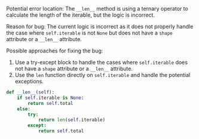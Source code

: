 Potential error location: The `__len__` method is using a ternary operator to calculate the length of the iterable, but the logic is incorrect.

Reason for bug: The current logic is incorrect as it does not properly handle the case where `self.iterable` is not `None` but does not have a `shape` attribute or a `__len__` attribute.

Possible approaches for fixing the bug:
1. Use a try-except block to handle the cases where `self.iterable` does not have a `shape` attribute or a `__len__` attribute.
2. Use the `len` function directly on `self.iterable` and handle the potential exceptions.

```python
def __len__(self):
    if self.iterable is None:
        return self.total
    else:
        try:
            return len(self.iterable)
        except:
            return self.total
```